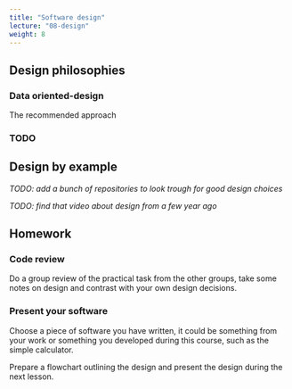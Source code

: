 ```yaml
---
title: "Software design"
lecture: "08-design"
weight: 8
---
```


## Design philosophies

### Data oriented-design

The recommended approach

### TODO


## Design by example

*TODO: add a bunch of repositories to look trough for good design choices*

*TODO: find that video about design from a few year ago*


## Homework

### Code review

Do a group review of the practical task from the other groups, take some notes on design and
contrast with your own design decisions.

### Present your software

Choose a piece of software you have written, it could be something from your work or something you
developed during this course, such as the simple calculator. 

Prepare a flowchart outlining the design and present the design during the next lesson.

